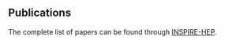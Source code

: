 ## Publications
The complete list of papers can be found through [INSPIRE-HEP](https://inspirehep.net/).  
